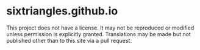 # sixtriangles.github.io
This project does not have a license. It may not be reproduced or modified unless permission is explicitly granted. Translations may be made but not published other than to this site via a pull request.
